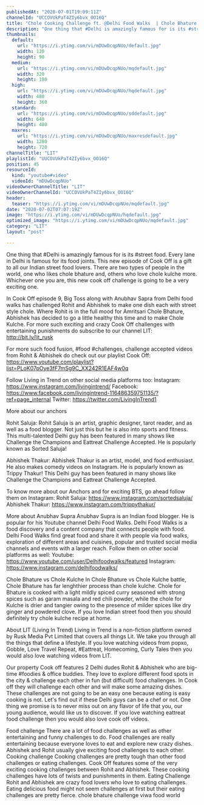 ```yaml
---
publishedAt: "2020-07-01T19:09:11Z"
channelId: "UCCOVUkPaT4ZIy6bvx_OO16Q"
title: "Chole Cooking Challenge ft. @Delhi Food Walks  ​| Chole Bhature Challenge [Cook Off#9] |"
description: "One thing that #Delhi is amazingly famous for is its #street food. Every lane in Delhi is famous for its food joints. This new episode of Cook Off is a gift to all our Indian street food lovers. There are two types of people in the world, one who likes chole bhature and, others who love chole kulche more. Whichever one you are, this new cook off challenge is going to be a very exciting one.  \n\nIn Cook Off episode 9, Big Toss along with Anubhav Sapra from Delhi food walks has challenged Rohit and Abhishek to make one dish each with street style chole. Where Rohit is in the full mood for Amritsari Chole Bhature, Abhishek has decided to go a little healthy this time and to make Chole Kulche.  For more such exciting and crazy Cook Off challenges with entertaining punishments do subscribe to our channel LIT: http://bit.ly/lit_rusk \n\nFor more such food fusion, #food #challenges, challenge accepted videos from Rohit & Abhishek do check out our playlist Cook Off: https://www.youtube.com/playlist?list=PLoK07pOye3fF7mSg9C_XX242R1EAF4w0q\n\nFollow Living in Trend on other social media platforms too:\nInstagram: https://www.instagram.com/livingintrend/\nFacebook: https://www.facebook.com/livingintrend-116486359751135/?ref=page_internal\nTwitter: https://twitter.com/LivingInTrend1\n\nMore about our anchors\n\nRohit Saluja: Rohit Saluja is an artist, graphic designer, tarot reader, and as well as a food blogger. Not just this but he is also into sports and fitness. This multi-talented Delhi guy has been featured in many shows like Challenge the Champions and Eattreat Challenge Accepted. He is popularly known as Sorted Saluja!\n\nAbhishek Thakur: Abhishek Thakur is an artist, model, and food enthusiast. He also makes comedy videos on Instagram. He is popularly known as Trippy Thakur! This Delhi guy has been featured in many shows like Challenge the Champions and Eattreat Challenge Accepted. \n\nTo know more about our Anchors and for exciting BTS, go ahead follow them on Instagram: \nRohit Saluja: https://www.instagram.com/sortedsaluja/ \nAbhishek Thakur: https://www.instagram.com/trippythakur/\n\nMore about Anubhav Supra\nAnubhav Supra is an Indian food blogger. He is popular for his Youtube channel Delhi Food Walks. Delhi Food Walks is a food discovery and a content company that connects people with food. Delhi Food Walks find great food and share it with people via food walks, exploration of different areas and cuisines, popular and trusted social media channels and events with a larger reach. Follow them on other social platforms as well:\nYoutube: https://www.youtube.com/user/Delhifoodwalks/featured\nInstagram: https://www.instagram.com/delhifoodwalks/\n\nChole Bhature vs Chole Kulche\nIn Chole Bhature vs Chole Kulche battle, Chole Bhature has far lenghthier process than chole kulche. Chole for Bhature is cooked with a light mildly spiced curry seasoned with strong spices such as garam masala and red chili powder, while the chole for Kulche is drier and tangier owing to the presence of milder spices like dry ginger and powdered clove. If you love Indian street food then you should definitely try chole kulche recipe at home. \n\nAbout LIT (Living In Trend)\nLiving in Trend is a non-fiction platform owned by Rusk Media Pvt Limited that covers all things Lit. We take you through all the things that define a lifestyle. If you love watching videos from popxo, Gobble, Love Travel Repeat, #Eattreat, Homecoming, Curly Tales then you would also love watching videos from LIT. \n\nOur property Cook off features 2 Delhi dudes Rohit & Abhishek who are big-time #foodies & office buddies. They love to explore different food spots in the city & challenge each other in fun (but difficult) food challenges. In Cook off they will challenge each other and will make some amazing dishes. These challenges are not going to be an easy one because eating is easy cooking is not. Let's find out if these Delhi guys can be a chef or not. One thing we promise is to never miss out on any flavor of life that you, our young audience, would like us to discover. If you love watching eattreat food challenge then you would also love cook off videos. \n\nFood challenge\nThere are a lot of food challenges as well as other entertaining and funny challenges to do. Food challenges are really entertaining because everyone loves to eat and explore new crazy dishes. Abhishek and Rohit usually give exciting food challenges to each other. \nCooking challenge\nCooking challenges are pretty tough than other food challenges or eating challenges. Cook Off features some of the very exciting cooking challenges between Rohit and Abhishek. These cooking challenges have lots of twists and punishments in them.\nEating Challenge\nRohit and Abhishek are crazy food lovers who love to eating challenges. Eating delicious food might not seem challenges at first but their eating challenges are pretty fierce. chole bhature challenge viwa food world"
thumbnails:
  default:
    url: "https://i.ytimg.com/vi/mDUwDcqpNUo/default.jpg"
    width: 120
    height: 90
  medium:
    url: "https://i.ytimg.com/vi/mDUwDcqpNUo/mqdefault.jpg"
    width: 320
    height: 180
  high:
    url: "https://i.ytimg.com/vi/mDUwDcqpNUo/hqdefault.jpg"
    width: 480
    height: 360
  standard:
    url: "https://i.ytimg.com/vi/mDUwDcqpNUo/sddefault.jpg"
    width: 640
    height: 480
  maxres:
    url: "https://i.ytimg.com/vi/mDUwDcqpNUo/maxresdefault.jpg"
    width: 1280
    height: 720
channelTitle: "LIT"
playlistId: "UUCOVUkPaT4ZIy6bvx_OO16Q"
position: 45
resourceId:
  kind: "youtube#video"
  videoId: "mDUwDcqpNUo"
videoOwnerChannelTitle: "LIT"
videoOwnerChannelId: "UCCOVUkPaT4ZIy6bvx_OO16Q"
header:
  teaser: "https://i.ytimg.com/vi/mDUwDcqpNUo/mqdefault.jpg"
date: "2020-07-02T07:07:19Z"
image: "https://i.ytimg.com/vi/mDUwDcqpNUo/hqdefault.jpg"
optimized_image: "https://i.ytimg.com/vi/mDUwDcqpNUo/mqdefault.jpg"
category: "LIT"
layout: "post"

---
```

One thing that #Delhi is amazingly famous for is its #street food. Every lane in Delhi is famous for its food joints. This new episode of Cook Off is a gift to all our Indian street food lovers. There are two types of people in the world, one who likes chole bhature and, others who love chole kulche more. Whichever one you are, this new cook off challenge is going to be a very exciting one.  

In Cook Off episode 9, Big Toss along with Anubhav Sapra from Delhi food walks has challenged Rohit and Abhishek to make one dish each with street style chole. Where Rohit is in the full mood for Amritsari Chole Bhature, Abhishek has decided to go a little healthy this time and to make Chole Kulche.  For more such exciting and crazy Cook Off challenges with entertaining punishments do subscribe to our channel LIT: http://bit.ly/lit_rusk 

For more such food fusion, #food #challenges, challenge accepted videos from Rohit & Abhishek do check out our playlist Cook Off: https://www.youtube.com/playlist?list=PLoK07pOye3fF7mSg9C_XX242R1EAF4w0q

Follow Living in Trend on other social media platforms too:
Instagram: https://www.instagram.com/livingintrend/
Facebook: https://www.facebook.com/livingintrend-116486359751135/?ref=page_internal
Twitter: https://twitter.com/LivingInTrend1

More about our anchors

Rohit Saluja: Rohit Saluja is an artist, graphic designer, tarot reader, and as well as a food blogger. Not just this but he is also into sports and fitness. This multi-talented Delhi guy has been featured in many shows like Challenge the Champions and Eattreat Challenge Accepted. He is popularly known as Sorted Saluja!

Abhishek Thakur: Abhishek Thakur is an artist, model, and food enthusiast. He also makes comedy videos on Instagram. He is popularly known as Trippy Thakur! This Delhi guy has been featured in many shows like Challenge the Champions and Eattreat Challenge Accepted. 

To know more about our Anchors and for exciting BTS, go ahead follow them on Instagram: 
Rohit Saluja: https://www.instagram.com/sortedsaluja/ 
Abhishek Thakur: https://www.instagram.com/trippythakur/

More about Anubhav Supra
Anubhav Supra is an Indian food blogger. He is popular for his Youtube channel Delhi Food Walks. Delhi Food Walks is a food discovery and a content company that connects people with food. Delhi Food Walks find great food and share it with people via food walks, exploration of different areas and cuisines, popular and trusted social media channels and events with a larger reach. Follow them on other social platforms as well:
Youtube: https://www.youtube.com/user/Delhifoodwalks/featured
Instagram: https://www.instagram.com/delhifoodwalks/

Chole Bhature vs Chole Kulche
In Chole Bhature vs Chole Kulche battle, Chole Bhature has far lenghthier process than chole kulche. Chole for Bhature is cooked with a light mildly spiced curry seasoned with strong spices such as garam masala and red chili powder, while the chole for Kulche is drier and tangier owing to the presence of milder spices like dry ginger and powdered clove. If you love Indian street food then you should definitely try chole kulche recipe at home. 

About LIT (Living In Trend)
Living in Trend is a non-fiction platform owned by Rusk Media Pvt Limited that covers all things Lit. We take you through all the things that define a lifestyle. If you love watching videos from popxo, Gobble, Love Travel Repeat, #Eattreat, Homecoming, Curly Tales then you would also love watching videos from LIT. 

Our property Cook off features 2 Delhi dudes Rohit & Abhishek who are big-time #foodies & office buddies. They love to explore different food spots in the city & challenge each other in fun (but difficult) food challenges. In Cook off they will challenge each other and will make some amazing dishes. These challenges are not going to be an easy one because eating is easy cooking is not. Let's find out if these Delhi guys can be a chef or not. One thing we promise is to never miss out on any flavor of life that you, our young audience, would like us to discover. If you love watching eattreat food challenge then you would also love cook off videos. 

Food challenge
There are a lot of food challenges as well as other entertaining and funny challenges to do. Food challenges are really entertaining because everyone loves to eat and explore new crazy dishes. Abhishek and Rohit usually give exciting food challenges to each other. 
Cooking challenge
Cooking challenges are pretty tough than other food challenges or eating challenges. Cook Off features some of the very exciting cooking challenges between Rohit and Abhishek. These cooking challenges have lots of twists and punishments in them.
Eating Challenge
Rohit and Abhishek are crazy food lovers who love to eating challenges. Eating delicious food might not seem challenges at first but their eating challenges are pretty fierce. chole bhature challenge viwa food world